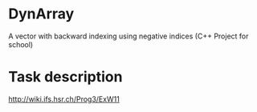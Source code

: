 DynArray
========

A vector with backward indexing using negative indices (C++ Project for school)

# Task description
http://wiki.ifs.hsr.ch/Prog3/ExW11
